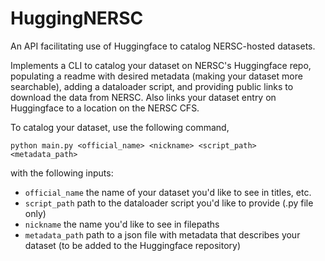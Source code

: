 # HuggingNERSC

An API facilitating use of Huggingface to catalog NERSC-hosted datasets.

Implements a CLI to catalog your dataset on NERSC's Huggingface repo, populating a readme with desired metadata (making your dataset more searchable), adding a dataloader script, and providing public links to download the data from NERSC. Also links your dataset entry on Huggingface to a location on the NERSC CFS.

To catalog your dataset, use the following command, 

```
python main.py <official_name> <nickname> <script_path> <metadata_path>
```

with the following inputs:

+ `official_name` the name of your dataset you'd like to see in titles, etc.
+ `script_path` path to the dataloader script you'd like to provide (.py file only)
+ `nickname` the name you'd like to see in filepaths
+ `metadata_path` path to a json file with metadata that describes your dataset (to be added to the Huggingface repository)